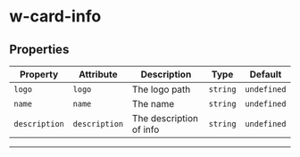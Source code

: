 # w-card-info


## Properties

| Property      | Attribute      | Description             | Type     | Default     |
| ------------- | -------------- | ----------------------- | -------- | ----------- |
| `logo`        | `logo`         | The logo path           | `string` | `undefined` |
| `name`        | `name`         | The name                | `string` | `undefined` |
| `description` | `description`  | The description of info | `string` | `undefined` |


----------------------------------------------
